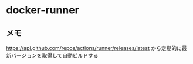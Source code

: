 # docker-runner

## メモ

https://api.github.com/repos/actions/runner/releases/latest
から定期的に最新バージョンを取得して自動ビルドする
